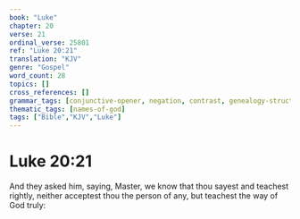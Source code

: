 ```yaml
---
book: "Luke"
chapter: 20
verse: 21
ordinal_verse: 25801
ref: "Luke 20:21"
translation: "KJV"
genre: "Gospel"
word_count: 28
topics: []
cross_references: []
grammar_tags: [conjunctive-opener, negation, contrast, genealogy-structure]
thematic_tags: [names-of-god]
tags: ["Bible","KJV","Luke"]
---
```


# Luke 20:21

And they asked him, saying, Master, we know that thou sayest and teachest rightly, neither acceptest thou the person of any, but teachest the way of God truly:
